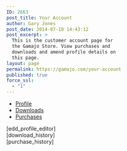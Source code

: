 ```yaml
---
ID: 2663
post_title: Your Account
author: Gary Jones
post_date: 2014-07-18 14:43:12
post_excerpt: >
  This is the customer account page for
  the Gamajo Store. View purchases and
  downloads and amend profile details on
  this page.
layout: page
permalink: https://gamajo.com/your-account
published: true
force_ssl:
  - "1"
---
```

<ul id="myTab" class="nav nav-tabs" role="tablist">
      <li class="active"><a href="#profile" role="tab" data-toggle="tab">Profile</a></li>
      <li><a href="#downloads" role="tab" data-toggle="tab">Downloads</a></li>
      <li><a href="#purchases" role="tab" data-toggle="tab">Purchases</a></li>
    </ul>
<div id="myTabContent" class="tab-content">
      <div class="tab-pane fade active in" id="profile">
        [edd_profile_editor]
      </div>
      <div class="tab-pane fade" id="downloads">
        [download_history]
      </div>
<div class="tab-pane fade" id="purchases">
        [purchase_history]
      </div>
    </div>